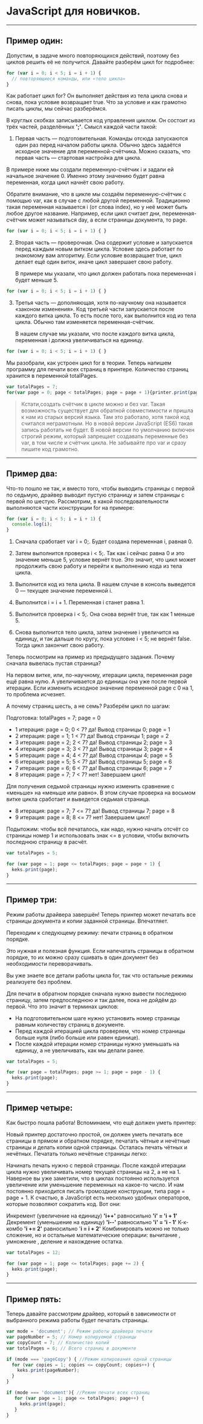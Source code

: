 # JavaScript для новичков.
***
## Пример один:

Допустим, в задаче много повторяющихся действий, поэтому без циклов решить её не получится. Давайте разберём цикл for подробнее:
```javascript
for (var i = 0; i < 5; i = i + 1) {
  // повторяющиеся команды, или «тело цикла»
}
```
Как работает цикл for? Он выполняет действия из тела цикла снова и снова, пока условие возвращает true. Что за условие и как грамотно писать циклы, мы сейчас разберёмся.

В круглых скобках записывается код управления циклом. Он состоит из трёх частей, разделённых **';'**. Смысл каждой части такой:

1. Первая часть — подготовительная. Команды отсюда запускаются один раз перед началом работы цикла. Обычно здесь задаётся исходное значение для переменной-счётчика. Можно сказать, что первая часть — стартовая настройка для цикла.

В примере ниже мы создали переменную-счётчик i и задали ей начальное значение 0. Именно этому значению будет равна переменная, когда цикл начнёт свою работу.

Обратите внимание, что в цикле мы создаём переменную-счётчик с помощью var, как в случае с любой другой переменной. Традиционно такая переменная называется i (от слова index), но у неё может быть любое другое название. Например, если цикл считает дни, переменная-счётчик может называться day, а если страницы документа, то page.
```javascript
for (var i = 0; i < 5; i = i + 1) { }
```
2. Вторая часть — проверочная. Она содержит условие и запускается перед каждым новым витком цикла. Условие здесь работает по знакомому вам алгоритму. Если условие возвращает true, цикл делает ещё один виток, иначе цикл завершает свою работу.

    В примере мы указали, что цикл должен работать пока переменная i будет меньше 5.
```javascript
for (var i = 0; i < 5; i = i + 1) { }
```
3. Третья часть — дополняющая, хотя по-научному она называется «законом изменения». Код третьей части запускается после каждого витка цикла. То есть после того, как выполнится код из тела цикла. Обычно там изменяется переменная-счётчик.

      В нашем случае мы указали, что после каждого витка цикла, переменная i должна увеличиваться на единицу.
```javascript
for (var i = 0; i < 5; i = i + 1) { }
```

Мы разобрали, как устроен цикл for в теории. Теперь напишем программу для печати всех страниц в принтере. Количество страниц хранится в переменной totalPages.



```javascript
var totalPages = 7;
for(var page = 0; page < totalPages; page = page + 1){printer.print(page)}
```
> Кстати,создать счётчик в цикле можно и без var. Такая возможность существует для обратной совместимости и пришла к нам из старых версий языка. Там это работало, хотя такой код считался неграмотным. Но в новой версии JavaScript (ES6) такая запись работать не будет. В новой версии по умолчанию включен строгий режим, который запрещает создавать переменные без var, в том числе и счётчик цикла. Не забывайте про var и сразу пишите код грамотно.

***
## Пример два:
Что-то пошло не так, и вместо того, чтобы выводить страницы с первой по седьмую, драйвер выводит пустую страницу и затем страницы с первой по шестую. Рассмотрим, в какой последовательности выполняются части конструкции for на примере:
```javascript
for (var i = 0; i < 5; i = i + 1) {
  console.log(i);
}
```
1. Сначала сработает var i = 0;. Будет создана переменная i, равная 0.

1. Затем выполнится проверка i < 5;. Так как i сейчас равна 0 и это значение меньше 5, условие вернёт true. Это значит, что цикл может продолжить свою работу и перейти к выполнению кода из тела цикла.

1. Выполнится код из тела цикла. В нашем случае в консоль выведется 0 — текущее значение переменной i.

1. Выполнится i = i + 1. Переменная i станет равна 1.

1. Выполнится проверка i < 5;. Она снова вернёт true, так как 1 меньше 5.

1. Снова выполнится тело цикла, затем значение i увеличится на единицу, и так дальше по кругу, пока условие i < 5; не вернёт false. Тогда цикл закончит свою работу.

Теперь посмотрим на пример из предыдущего задания. Почему сначала вывелась пустая страница?

На первом витке, или, по-научному, итерации цикла, переменная page ещё равна нулю. А увеличивается до единицы она уже после первой итерации. Если изменить исходное значение переменной page с 0 на 1, то проблема исчезнет.

А почему страниц шесть, а не семь? Разберём цикл по шагам:

Подготовка: totalPages = 7; page = 0

- 1 итерация: page = 0; 0 < 7? да! Вывод страницы 0; page = 1
- 2 итерация: page = 1; 1 < 7? да! Вывод страницы 1; page = 2
- 3 итерация: page = 2; 2 < 7? да! Вывод страницы 2; page = 3
- 4 итерация: page = 3; 3 < 7? да! Вывод страницы 3; page = 4
- 5 итерация: page = 4; 4 < 7? да! Вывод страницы 4; page = 5
- 6 итерация: page = 5; 5 < 7? да! Вывод страницы 5; page = 6
- 7 итерация: page = 6; 6 < 7? да! Вывод страницы 6; page = 7
- 8 итерация: page = 7; 7 < 7? нет! Завершаем цикл!

Для получения седьмой страницы нужно изменить сравнение с «меньше» на «меньше или равно». В этом случае проверка на восьмом витке цикла сработает и выведется седьмая страница.

- 8 итерация: page = 7; 7 <= 7? да! Вывод страницы 7; page = 8
- 9 итерация: page = 8; 8 <= 7? нет! Завершаем цикл!

Подытожим: чтобы всё печаталось, как надо, нужно начать отсчёт со страницы номер 1 и использовать знак <= в условии, чтобы включить последнюю страницу в расчёт.
```javascript
var totalPages = 5;

for (var page = 1; page <= totalPages; page = page + 1) {
  keks.print(page);
}
```
***
## Пример три:
Режим работы драйвера завершён! Теперь принтер может печатать все страницы документа и копии заданной страницы. Впечатляет.

Переходим к следующему режиму: печати страниц в обратном порядке.

Это нужная и полезная функция. Если напечатать страницы в обратном порядке, то их можно сразу сшивать в один документ без необходимости переворачивать.

Вы уже знаете все детали работы цикла for, так что остальные режимы реализуете без проблем.

Для печати в обратном порядке сначала нужно вывести последнюю страницу, затем предпоследнюю и так далее, пока не дойдём до первой. Что это значит в терминах циклов:

- На подготовительном шаге нужно установить номер страницы равным количеству страниц в документе.
- Перед каждой итерацией цикла проверяем, что номер страницы больше нуля (либо больше или равен единице).
- После каждой итерации номер страницы нужно уменьшать на единицу, а не увеличивать, как мы делали ранее.
```javascript
var totalPages = 5;

for (var page = totalPages; page >= 1; page = page - 1) {
  keks.print(page);
}
```
***
## Пример четыре:
Как быстро пошла работа! Вспоминаем, что ещё должен уметь принтер:

Новый принтер достаточно простой, он должен уметь печатать все страницы в прямом и обратном порядке, печатать чётные и нечётные страницы и делать копии одной страницы.
Осталась печать чётных и нечётных. Печатать только нечётные страницы легко:

Начинать печать нужно с первой страницы.
После каждой итерации цикла нужно увеличивать номер текущей страницы на 2, а не на 1.
Наверное вы уже заметили, что в циклах постоянно используется увеличение или уменьшение переменных на какое-то число. И нам постоянно приходится писать громоздкие конструкции, типа page = page + 1. К счастью, в JavaScript есть несколько удобных операторов, которые позволяют сократить код. Вот они:


Инкремент (увеличение на единицу) **'i++'** равносильно **'i' = 'i + 1'**
Декремент (уменьшение на единицу) **'i--'** равносильно **'i' = 'i - 1'**
К-к-комбо **'i += 2'** равносильно '**i = i + 2'**
Комбинировать можно не только сложение, но и остальные математические операции: вычитание , умножение , деление  и нахождение остатка.
```javascript
var totalPages = 12;

for (var page = 1; page <= totalPages; page += 2) {
  keks.print(page);
}
```
***
## Пример пять:
Теперь давайте рассмотрим драйвер, который в зависимости от выбранного режима работы будет печатать страницы.

```javascript
var mode = 'document'; // Режим работы драйвера печати
var pageNumber = 5; // Номер копируемой страницы
var copyCount = 7; // Количество копий
var totalPages = 6; // Всего страниц в документе

if (mode === 'pageCopy') { //Режим копирования одной страницы
  for (var copies = 1; copies <= copyCount; copies++) {
    keks.print(pageNumber);
  }
}

if (mode === 'document'){ //Режим печати всех страниц
   for (var page = 1; page <= totalPages; page++) {
     keks.print(page);
   }
}
```
